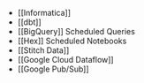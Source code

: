 - [[Informatica]]
- [[dbt]]
- [[BigQuery]] Scheduled Queries
- [[Hex]] Scheduled Notebooks
- [[Stitch Data]]
- [[Google Cloud Dataflow]]
- [[Google Pub/Sub]]